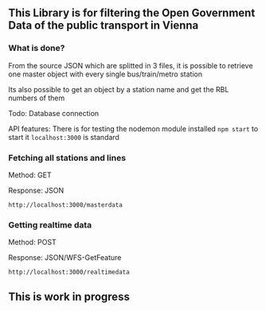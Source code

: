 ## This Library is for filtering the Open Government Data of the public transport in Vienna

### What is done?

From the source JSON which are splitted in 3 files, it is possible to retrieve one master object with every single bus/train/metro station

Its also possible to get an object by a station name and get the RBL numbers of them

Todo:
Database connection

API features:
There is for testing the nodemon module installed
`npm start` to start it
`localhost:3000` is standard

### Fetching all stations and lines

Method: GET

Response: JSON

`http://localhost:3000/masterdata`

### Getting realtime data

Method: POST

Response: JSON/WFS-GetFeature

`http://localhost:3000/realtimedata`

## This is work in progress
